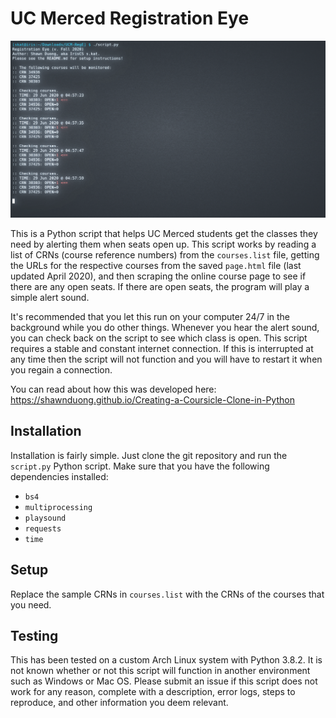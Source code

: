 # UC Merced Registration Eye

![](./img/example.png)

This is a Python script that helps UC Merced students get the classes they need by alerting them when seats open up. This script works by reading a list of CRNs (course reference numbers) from the `courses.list` file, getting the URLs for the respective courses from the saved `page.html` file (last updated April 2020), and then scraping the online course page to see if there are any open seats. If there are open seats, the program will play a simple alert sound.

It's recommended that you let this run on your computer 24/7 in the background while you do other things. Whenever you hear the alert sound, you can check back on the script to see which class is open. This script requires a stable and constant internet connection. If this is interrupted at any time then the script will not function and you will have to restart it when you regain a connection.

You can read about how this was developed here: https://shawnduong.github.io/Creating-a-Coursicle-Clone-in-Python

## Installation

Installation is fairly simple. Just clone the git repository and run the `script.py` Python script. Make sure that you have the following dependencies installed:

- `bs4`
- `multiprocessing`
- `playsound`
- `requests`
- `time`

## Setup

Replace the sample CRNs in `courses.list` with the CRNs of the courses that you need.

## Testing

This has been tested on a custom Arch Linux system with Python 3.8.2. It is not known whether or not this script will function in another environment such as Windows or Mac OS. Please submit an issue if this script does not work for any reason, complete with a description, error logs, steps to reproduce, and other information you deem relevant.
